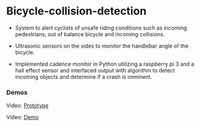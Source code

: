 # Bicycle-collision-detection
- System to alert cyclists of unsafe riding conditions such as incoming pedestrians, out of balance bicycle and incoming collisions.

- Ultrasonic sensors on the sides to monitor the handlebar angle of the bicycle.

- Implemented cadence monitor in Python utilizing a raspberry pi 3 and a hall effect sensor and interfaced output with algorithm to detect incoming objects and determine if a crash is imminent.

### Demos
Video: [Prototype](https://youtu.be/ug_h8xUA7ig)

Video: [Demo](https://youtu.be/R5L2ZhFHb1M)

